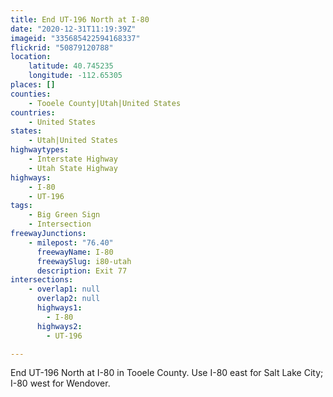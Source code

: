 ```yaml
---
title: End UT-196 North at I-80
date: "2020-12-31T11:19:39Z"
imageid: "335685422594168337"
flickrid: "50879120788"
location:
    latitude: 40.745235
    longitude: -112.65305
places: []
counties:
    - Tooele County|Utah|United States
countries:
    - United States
states:
    - Utah|United States
highwaytypes:
    - Interstate Highway
    - Utah State Highway
highways:
    - I-80
    - UT-196
tags:
    - Big Green Sign
    - Intersection
freewayJunctions:
    - milepost: "76.40"
      freewayName: I-80
      freewaySlug: i80-utah
      description: Exit 77
intersections:
    - overlap1: null
      overlap2: null
      highways1:
        - I-80
      highways2:
        - UT-196

---
```

End UT-196 North at I-80 in Tooele County.  Use I-80 east for Salt Lake City; I-80 west for Wendover.